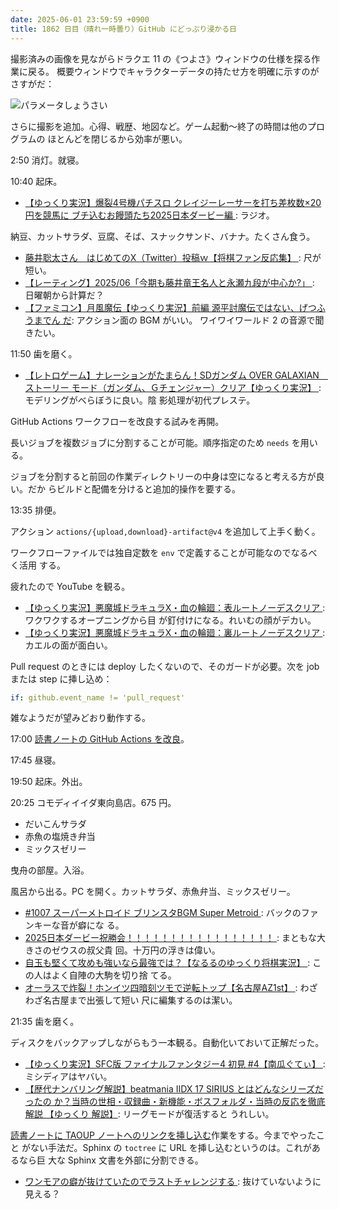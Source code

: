 ```yaml
---
date: 2025-06-01 23:59:59 +0900
title: 1862 日目（晴れ一時曇り）GitHub にどっぷり浸かる日
---
```


撮影済みの画像を見ながらドラクエ 11 の《つよさ》ウィンドウの仕様を探る作業に戻る。
概要ウィンドウでキャラクターデータの持たせ方を明確に示すのがさすがだ：

![パラメータしょうさい](https://pbs.twimg.com/media/GsSmN1YboAAk715?format=jpg&name=small)

さらに撮影を追加。心得、戦歴、地図など。ゲーム起動～終了の時間は他のプログラムの
ほとんどを閉じるから効率が悪い。

2:50 消灯。就寝。

10:40 起床。

* [【ゆっくり実況】爆裂4号機パチスロ クレイジーレーサーを打ち差枚数×20円を競馬に
  ブチ込むお饅頭たち2025日本ダービー編
  ](https://www.youtube.com/watch?v=C7MXIaIQ4Xk): ラジオ。

納豆、カットサラダ、豆腐、そば、スナックサンド、バナナ。たくさん食う。

* [藤井聡太さん　はじめてのX（Twitter）投稿ｗ【将棋ファン反応集】
  ](https://www.youtube.com/watch?v=dGNVaFAJ-w4): 尺が短い。
* [【レーティング】2025/06「今期も藤井竜王名人と永瀬九段が中心か?」
  ](https://www.youtube.com/watch?v=VtrYuwmR2y4): 日曜朝から計算だ？
* [【ファミコン】月風魔伝【ゆっくり実況】前編 源平討魔伝ではない、げつふうまでん
  だ](https://www.youtube.com/watch?v=5mTebTsV-0Y): アクション面の BGM がいい。
  ワイワイワールド 2 の音源で聞きたい。

11:50 歯を磨く。

* [【レトロゲーム】ナレーションがたまらん！SDガンダム OVER GALAXIAN　ストーリー
  モード（ガンダム、Ｇチェンジャー）クリア【ゆっくり実況】
  ](https://www.youtube.com/watch?v=y9ibAQ7uFBo): モデリングがべらぼうに良い。陰
  影処理が初代プレステ。

GitHub Actions ワークフローを改良する試みを再開。

長いジョブを複数ジョブに分割することが可能。順序指定のため `needs` を用いる。

ジョブを分割すると前回の作業ディレクトリーの中身は空になると考える方が良い。だか
らビルドと配備を分けると追加的操作を要する。

13:35 排便。

アクション `actions/{upload,download}-artifact@v4` を追加して上手く動く。

ワークフローファイルでは独自定数を `env` で定義することが可能なのでなるべく活用
する。

疲れたので YouTube を観る。

* [【ゆっくり実況】悪魔城ドラキュラX・血の輪廻：表ルートノーデスクリア
  ](https://www.youtube.com/watch?v=8iRRYnI74dg): ワクワクするオープニングから目
  が釘付けになる。れいむの顔がデカい。
* [【ゆっくり実況】悪魔城ドラキュラX・血の輪廻：裏ルートノーデスクリア
  ](https://www.youtube.com/watch?v=o1QQQMlX3jc): カエルの面が面白い。

Pull request のときには deploy したくないので、そのガードが必要。次を job または
step に挿し込め：

```yaml
if: github.event_name != 'pull_request'
```

雑なようだが望みどおり動作する。

17:00 [読書ノートの GitHub Actions を改良][300]。

17:45 昼寝。

19:50 起床。外出。

20:25 コモディイイダ東向島店。675 円。

* だいこんサラダ
* 赤魚の塩焼き弁当
* ミックスゼリー

曳舟の部屋。入浴。

風呂から出る。PC を開く。カットサラダ、赤魚弁当、ミックスゼリー。

* [#1007 スーパーメトロイド ブリンスタBGM Super Metroid
  ](https://www.youtube.com/watch?v=UKAwoJ5xXHY): バックのファンキーな音が癖にな
  る。
* [2025日本ダービー祝勝会！！！！！！！！！！！！！！！！！
  ](https://www.youtube.com/watch?v=_wIxhZkpExQ): まともな大きさのゼウスの叔父貴
  回。十万円の浮きは偉い。
* [自玉も堅くて攻めも強いなら最強では？【なるるのゆっくり将棋実況】
  ](https://www.youtube.com/watch?v=cYdMYtvDpj8): この人はよく自陣の大駒を切り捨
  てる。
* [オーラスで炸裂！ホンイツ四暗刻ツモで逆転トップ【名古屋AZ1st】
  ](https://www.youtube.com/watch?v=kmhbeeDF-sU): わざわざ名古屋まで出張して短い
  尺に編集するのは潔い。

21:35 歯を磨く。

ディスクをバックアップしながらもう一本観る。自動化いておいて正解だった。

* [【ゆっくり実況】SFC版 ファイナルファンタジー4 初見 #4【南瓜ぐてぃ】
  ](https://www.youtube.com/watch?v=6K2jcqNEgN8): ミシディアはヤバい。
* [【歴代ナンバリング解説】beatmania IIDX 17 SIRIUS とはどんなシリーズだったの
  か？当時の世相・収録曲・新機能・ボスフォルダ・当時の反応を徹底解説 【ゆっくり
  解説】](https://www.youtube.com/watch?v=MY55IO-DWJI): リーグモードが復活すると
  うれしい。

[読書ノートに TAOUP ノートへのリンクを挿し込む][298]作業をする。今までやったこと
がない手法だ。Sphinx の `toctree` に URL を挿し込むというのは。これがあるなら巨
大な Sphinx 文書を外部に分割できる。

* [ワンモアの癖が抜けていたのでラストチャレンジする
  ](https://www.youtube.com/watch?v=YQ8A46w98mQ): 抜けていないように見える？

[298]: <https://github.com/showa-yojyo/notebook/issues/298>
[300]: <https://github.com/showa-yojyo/notebook/issues/300>
